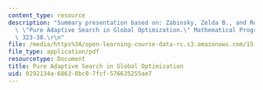 ```yaml
---
content_type: resource
description: "Summary presentation based on: Zabinsky, Zelda B., and Robert L. Smith.\
  \ \"Pure Adaptive Search in Global Optimization.\" Mathematical Programming 55 (1992):\
  \ 323-38.\r\n"
file: /media/https%3A/open-learning-course-data-rc.s3.amazonaws.com/15-099-readings-in-optimization-fall-2003/0292134a68638bc07fcf576635255ae7_ses6_zabinsky1.pdf
file_type: application/pdf
resourcetype: Document
title: Pure Adaptive Search in Global Optimization
uid: 0292134a-6863-8bc0-7fcf-576635255ae7
---
```

